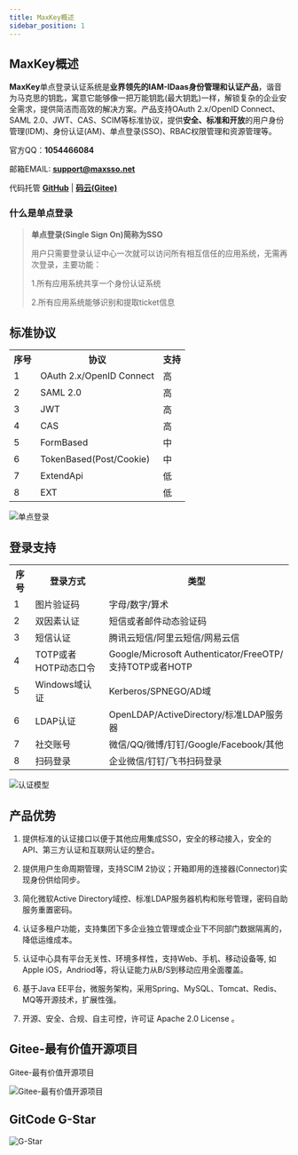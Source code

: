 ```yaml
---
title: MaxKey概述
sidebar_position: 1
---
```



## MaxKey概述
<b>MaxKey</b>单点登录认证系统是<b>业界领先的IAM-IDaas身份管理和认证产品</b>，谐音为马克思的钥匙，寓意它能够像一把万能钥匙(最大钥匙)一样，解锁复杂的企业安全需求，提供简洁而高效的解决方案。产品支持OAuth 2.x/OpenID Connect、SAML 2.0、JWT、CAS、SCIM等标准协议，提供<b>安全、标准和开放</b>的用户身份管理(IDM)、身份认证(AM)、单点登录(SSO)、RBAC权限管理和资源管理等。



官方QQ：**1054466084** 


邮箱EMAIL: <b>support@maxsso.net</b>


代码托管 <a href="https://github.com/dromara/MaxKey" target="_blank"><b>GitHub</b></a> | <a href="https://gitee.com/dromara/MaxKey" target="_blank"><b>码云(Gitee)</b></a>

### 什么是单点登录

>**单点登录(Single Sign On)**简称为**SSO**
>
>用户只需要登录认证中心一次就可以访问所有相互信任的应用系统，无需再次登录，主要功能：
>  
>1.所有应用系统共享一个身份认证系统
>
>2.所有应用系统能够识别和提取ticket信息



## 标准协议

<table border="0" class="table table-striped table-bordered ">
	<tbody>
		<tr class="a">
			<th>序号</th>
			<th>协议</th>
			<th>支持</th>
		</tr>
		<tr class="b">
			<td>1 </td>
			<td>OAuth 2.x/OpenID Connect</td>
			<td> 高 </td>
		</tr>
		<tr class="a">
			<td>2 </td>
			<td>SAML 2.0 </td>
			<td>高 </td>
		</tr>  
		<tr class="b">
			<td>3 </td>
			<td>JWT</td>
			<td> 高 </td>
		</tr>
		<tr class="a">
			<td>4 </td>
			<td>CAS</td>
			<td>高 </td>
		</tr>  
		<tr class="b">
			<td>5 </td>
			<td>FormBased</td>
			<td> 中 </td>
		</tr>
		<tr class="a">
			<td>6 </td>
			<td>TokenBased(Post/Cookie)</td>
			<td> 中</td>
		</tr>  
		<tr class="b">
			<td>7 </td>
			<td>ExtendApi</td>
			<td> 低 </td>
		</tr>
		<tr class="a">
			<td>8 </td>
			<td>EXT</td>
			<td> 低</td>
		</tr>  
	</tbody>
</table>

![单点登录](/images/authz.png)

## 登录支持

<table border="0" class="table table-striped table-bordered ">
	<tbody>
		<tr class="a">
			<th>序号</th>
			<th>登录方式</th>
			<th>类型</th>
		</tr>
		<tr class="b">
			<td>1 </td>
			<td>图片验证码</td>
			<td>字母/数字/算术</td>
		</tr>
		<tr class="a">
			<td>2 </td>
			<td>双因素认证 </td>
			<td>短信或者邮件动态验证码</td>
		</tr>  
		<tr class="b">
			<td>3 </td>
			<td>短信认证</td>
			<td>腾讯云短信/阿里云短信/网易云信 </td>
		</tr> 
		<tr class="a">
			<td>4 </td>
			<td>TOTP或者HOTP动态口令</td>
			<td>Google/Microsoft Authenticator/FreeOTP/支持TOTP或者HOTP</td>
		</tr>
		<tr class="b">
			<td>5 </td>
			<td>Windows域认证</td>
			<td>Kerberos/SPNEGO/AD域</td>
		</tr>  
		<tr class="b">
			<td>6 </td>
			<td>LDAP认证</td>
			<td>OpenLDAP/ActiveDirectory/标准LDAP服务器</td>
		</tr>  
		<tr class="a">
			<td>7 </td>
			<td>社交账号</td>
			<td>微信/QQ/微博/钉钉/Google/Facebook/其他</td>
		</tr>
		<tr class="b">
			<td>8 </td>
			<td>扫码登录</td>
			<td>企业微信/钉钉/飞书扫码登录</td>
		</tr>
	</tbody>
</table>

![认证模型](/images/authn.png)

## 产品优势

1. 提供标准的认证接口以便于其他应用集成SSO，安全的移动接入，安全的API、第三方认证和互联网认证的整合。

2. 提供用户生命周期管理，支持SCIM 2协议；开箱即用的连接器(Connector)实现身份供给同步。

3. 简化微软Active Directory域控、标准LDAP服务器机构和账号管理，密码自助服务重置密码。

4. 认证多租户功能，支持集团下多企业独立管理或企业下不同部门数据隔离的，降低运维成本。

5. 认证中心具有平台无关性、环境多样性，支持Web、手机、移动设备等, 如Apple iOS，Andriod等，将认证能力从B/S到移动应用全面覆盖。

6. 基于Java EE平台，微服务架构，采用Spring、MySQL、Tomcat、Redis、MQ等开源技术，扩展性强。  

7. 开源、安全、合规、自主可控，许可证 Apache 2.0 License 。 


## Gitee-最有价值开源项目
Gitee-最有价值开源项目

![Gitee-最有价值开源项目](/images/gitee_mvp.png)

## GitCode G-Star
![G-Star](/images/gitcode_gstar.jpg)